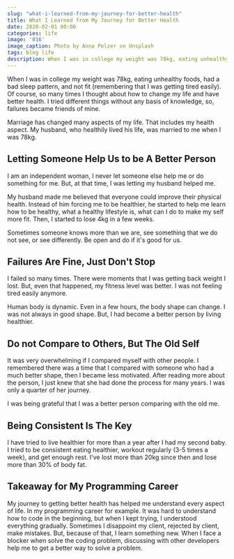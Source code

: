 ```yaml
---
slug: "what-i-learned-from-my-journey-for-better-health"
title: What I Learned from My Journey for Better Health
date: 2020-02-01 00:00
categories: life
image: '016'
image_caption: Photo by Anna Pelzer on Unsplash
tags: blog life
description: When I was in college my weight was 78kg, eating unhealthy foods, had a bad sleep pattern, and not fit (remembering that I was getting tired easily). Of course, so many times I thought about how to change my life and have better health. I tried different things without any basis of knowledge, so, failures became friends of mine.
---
```


When I was in college my weight was 78kg, eating unhealthy foods, had a bad sleep pattern, and not fit (remembering that I was getting tired easily). Of course, so many times I thought about how to change my life and have better health. I tried different things without any basis of knowledge, so, failures became friends of mine.

Marriage has changed many aspects of my life. That includes my health aspect. My husband, who healthily lived his life, was married to me when I was 78kg.

## Letting Someone Help Us to be A Better Person

I am an independent woman, I never let someone else help me or do something for me. But, at that time, I was letting my husband helped me.

My husband made me believed that everyone could improve their physical health. Instead of him forcing me to be healthier, he started to help me learn how to be healthy, what a healthy lifestyle is, what can I do to make my self more fit. Then, I started to lose 4kg in a few weeks.

Sometimes someone knows more than we are, see something that we do not see, or see differently. Be open and do if it's good for us.

## Failures Are Fine, Just Don't Stop

I failed so many times. There were moments that I was getting back weight I lost. But, even that happened, my fitness level was better. I was not feeling tired easily anymore.

Human body is dynamic. Even in a few hours, the body shape can change. I was not always in good shape. But, I had become a better person by living healthier.

## Do not Compare to Others, But The Old Self

It was very overwhelming if I compared myself with other people. I remembered there was a time that I compared with someone who had a much better shape, then I became less motivated. After reading more about the person, I just knew that she had done the process for many years. I was only a quarter of her journey.

I was being grateful that I was a better person comparing with the old me.

## Being Consistent Is The Key

I have tried to live healthier for more than a year after I had my second baby. I tried to be consistent eating healthier, workout regularly (3-5 times a week), and get enough rest. I've lost more than 20kg since then and lose more than 30% of body fat.

## Takeaway for My Programming Career

My journey to getting better health has helped me understand every aspect of life. In my programming career for example. It was hard to understand how to code in the beginning, but when I kept trying, I understood everything gradually. Sometimes I disappoint my client, rejected by client, make mistakes. But, because of that, I learn something new. When I face a blocker when solve the coding problem, discussing with other developers help me to get a better way to solve a problem.
